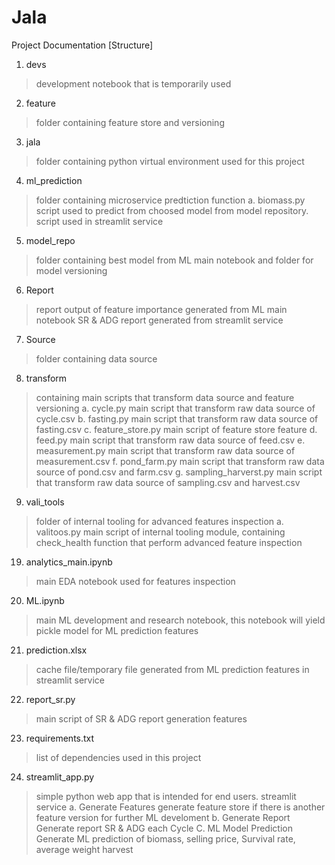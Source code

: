 # Jala
Project Documentation
[Structure]
1. devs
> development notebook that is temporarily used
2. feature
> folder containing feature store and versioning
3. jala
> folder containing python virtual environment used for this project
4. ml_prediction
> folder containing microservice predtiction function
    a. biomass.py
        script used to predict from choosed model from model repository. script used in streamlit service
5. model_repo
> folder containing best model from ML main notebook and folder for model versioning 
6. Report
> report output of feature importance generated from ML main notebook
> SR & ADG report generated from streamlit service
7. Source
> folder containing data source
8. transform
> containing main scripts that transform data source and feature versioning
    a. cycle.py
        main script that transform raw data source of cycle.csv
    b. fasting.py
        main script that transform raw data source of fasting.csv
    c. feature_store.py
        main script of feature store feature
    d. feed.py
        main script that transform raw data source of feed.csv
    e. measurement.py
        main script that transform raw data source of measurement.csv
    f. pond_farm.py
        main script that transform raw data source of pond.csv and farm.csv
    g. sampling_harverst.py
        main script that transform raw data source of sampling.csv and harvest.csv

9. vali_tools
> folder of internal tooling for advanced features inspection
    a. valitoos.py
        main script of internal tooling module, containing check_health function that perform advanced feature inspection
19. analytics_main.ipynb
> main EDA notebook used for features inspection
20. ML.ipynb
> main ML development and research notebook, this notebook will yield pickle model for ML prediction features
21. prediction.xlsx
> cache file/temporary file generated from ML prediction features in streamlit service
22. report_sr.py
> main script of SR & ADG report generation features
23. requirements.txt
> list of dependencies used in this project
24. streamlit_app.py
> simple python web app that is intended for end users.
> streamlit service
    a. Generate Features
        generate feature store if there is another feature version for further ML develoment
    b. Generate Report
        Generate report SR & ADG each Cycle
    C. ML Model Prediction
        Generate ML prediction of biomass, selling price, Survival rate, average weight harvest

